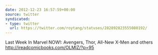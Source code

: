 ```yaml
---
date: 2012-12-23 16:57:59+00:00
source: twitter
syndicated:
- type: twitter
  url: https://twitter.com/roytang/statuses/282892823555080192/
---
```


Last Week In Marvel NOW!: Avengers, Thor, All-New X-Men and others http://ireadcomicbooks.com/OLMlZ/?p=95